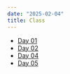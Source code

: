 ```yaml
---
date: "2025-02-04"
title: Class
---
```


- [Day 01](day01)
- [Day 02](day02)
- [Day 04](day04)
- [Day 05](day05)